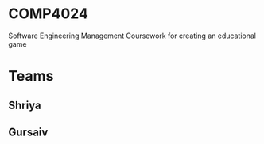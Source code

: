 # COMP4024
Software Engineering Management Coursework for creating an educational game
# Teams

## Shriya
## Gursaiv
